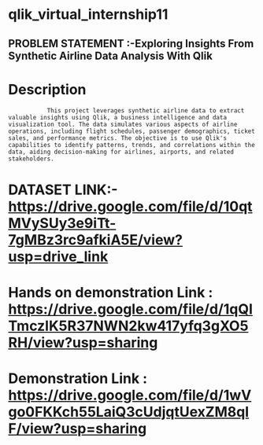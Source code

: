 # qlik_virtual_internship11
## PROBLEM STATEMENT :-Exploring Insights From Synthetic Airline Data Analysis With Qlik
# Description 
               This project leverages synthetic airline data to extract valuable insights using Qlik, a business intelligence and data visualization tool. The data simulates various aspects of airline operations, including flight schedules, passenger demographics, ticket sales, and performance metrics. The objective is to use Qlik's capabilities to identify patterns, trends, and correlations within the data, aiding decision-making for airlines, airports, and related stakeholders.

# DATASET LINK:- https://drive.google.com/file/d/10qtMVySUy3e9iTt-7gMBz3rc9afkiA5E/view?usp=drive_link

# Hands on demonstration Link : https://drive.google.com/file/d/1qQITmczIK5R37NWN2kw417yfq3gXO5RH/view?usp=sharing

# Demonstration Link : https://drive.google.com/file/d/1wVgo0FKKch55LaiQ3cUdjqtUexZM8qIF/view?usp=sharing
